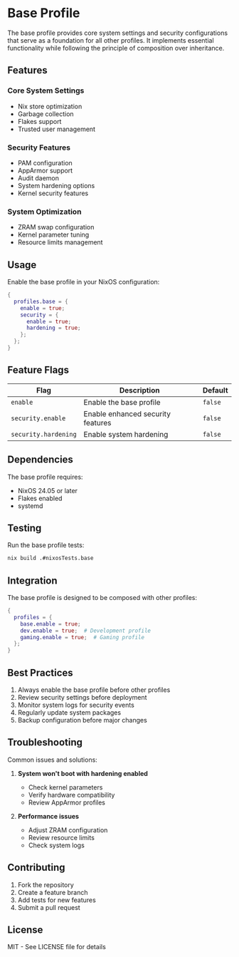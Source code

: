 # Base Profile

The base profile provides core system settings and security configurations that serve as a foundation for all other profiles. It implements essential functionality while following the principle of composition over inheritance.

## Features

### Core System Settings
- Nix store optimization
- Garbage collection
- Flakes support
- Trusted user management

### Security Features
- PAM configuration
- AppArmor support
- Audit daemon
- System hardening options
- Kernel security features

### System Optimization
- ZRAM swap configuration
- Kernel parameter tuning
- Resource limits management

## Usage

Enable the base profile in your NixOS configuration:

  ```nix
  {
    profiles.base = {
      enable = true;
      security = {
        enable = true;
        hardening = true;
      };
    };
  }
  ```

## Feature Flags

| Flag | Description | Default |
|------|-------------|---------|
| `enable` | Enable the base profile | `false` |
| `security.enable` | Enable enhanced security features | `false` |
| `security.hardening` | Enable system hardening | `false` |

## Dependencies

The base profile requires:
- NixOS 24.05 or later
- Flakes enabled
- systemd

## Testing

Run the base profile tests:

  ```bash
  nix build .#nixosTests.base
  ```

## Integration

The base profile is designed to be composed with other profiles:

  ```nix
  {
    profiles = {
      base.enable = true;
      dev.enable = true;  # Development profile
      gaming.enable = true;  # Gaming profile
    };
  }
  ```

## Best Practices

1. Always enable the base profile before other profiles
2. Review security settings before deployment
3. Monitor system logs for security events
4. Regularly update system packages
5. Backup configuration before major changes

## Troubleshooting

Common issues and solutions:

1. **System won't boot with hardening enabled**
   - Check kernel parameters
   - Verify hardware compatibility
   - Review AppArmor profiles

2. **Performance issues**
   - Adjust ZRAM configuration
   - Review resource limits
   - Check system logs

## Contributing

1. Fork the repository
2. Create a feature branch
3. Add tests for new features
4. Submit a pull request

## License

MIT - See LICENSE file for details